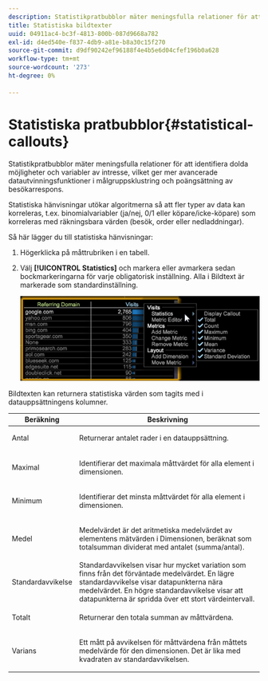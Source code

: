 ```yaml
---
description: Statistikpratbubblor mäter meningsfulla relationer för att identifiera dolda möjligheter och variabler av intresse, vilket ger mer avancerade datautvinningsfunktioner i målgruppsklustring och poängsättning av besökarrespons.
title: Statistiska bildtexter
uuid: 04911ac4-bc3f-4813-800b-087d9668a782
exl-id: d4ed540e-f837-4db9-a81e-b8a30c15f270
source-git-commit: d9df90242ef96188f4e4b5e6d04cfef196b0a628
workflow-type: tm+mt
source-wordcount: '273'
ht-degree: 0%

---
```


# Statistiska pratbubblor{#statistical-callouts}

Statistikpratbubblor mäter meningsfulla relationer för att identifiera dolda möjligheter och variabler av intresse, vilket ger mer avancerade datautvinningsfunktioner i målgruppsklustring och poängsättning av besökarrespons.

Statistiska hänvisningar utökar algoritmerna så att fler typer av data kan korreleras, t.ex. binomialvariabler (ja/nej, 0/1 eller köpare/icke-köpare) som korreleras med räkningsbara värden (besök, order eller nedladdningar).

Så här lägger du till statistiska hänvisningar:

1. Högerklicka på måttrubriken i en tabell.
1. Välj **[!UICONTROL Statistics]** och markera eller avmarkera sedan bockmarkeringarna för varje obligatorisk inställning. Alla i Bildtext är markerade som standardinställning.

   ![](assets/statistical_callouts.png)

Bildtexten kan returnera statistiska värden som tagits med i datauppsättningens kolumner.

<table id="table_B2A4F9D5938D4756A81ACF6F4D77E63D">
 <thead>
  <tr>
   <th colname="col1" class="entry"> Beräkning </th>
   <th colname="col2" class="entry"> Beskrivning </th>
  </tr>
 </thead>
 <tbody>
  <tr>
   <td colname="col1"> Antal </td>
   <td colname="col2"><p>Returnerar antalet rader i en datauppsättning. </p></td>
  </tr>
  <tr>
   <td colname="col1"> Maximal </td>
   <td colname="col2"><p> Identifierar det maximala måttvärdet för alla element i dimensionen. </p></td>
  </tr>
  <tr>
   <td colname="col1"> Minimum </td>
   <td colname="col2"><p> Identifierar det minsta måttvärdet för alla element i dimensionen. </p></td>
  </tr>
  <tr>
   <td colname="col1"> Medel </td>
   <td colname="col2"><p> Medelvärdet är det aritmetiska medelvärdet av elementens mätvärden i Dimensionen, beräknat som totalsumman dividerat med antalet (summa/antal). </p></td>
  </tr>
  <tr>
   <td colname="col1"> Standardavvikelse </td>
   <td colname="col2"> Standardavvikelsen visar hur mycket variation som finns från det förväntade medelvärdet. En lägre standardavvikelse visar datapunkterna nära medelvärdet. En högre standardavvikelse visar att datapunkterna är spridda över ett stort värdeintervall. </td>
  </tr>
  <tr>
   <td colname="col1"> Totalt </td>
   <td colname="col2"><p> Returnerar den totala summan av måttvärdena. </p></td>
  </tr>
  <tr>
   <td colname="col1"> Varians </td>
   <td colname="col2"><p> Ett mått på avvikelsen för måttvärdena från måttets medelvärde för den dimensionen. Det är lika med kvadraten av standardavvikelsen. </p></td>
  </tr>
 </tbody>
</table>

